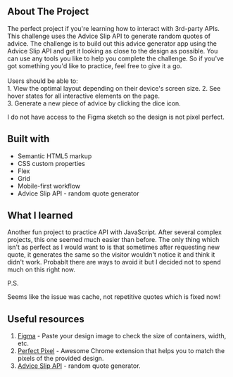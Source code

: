 
## About The Project

<p>The perfect project if you're learning how to interact with 3rd-party APIs. This challenge uses the Advice Slip API to generate random quotes of advice.
The challenge is to build out this advice generator app using the Advice Slip API and get it looking as close to the design as possible.
You can use any tools you like to help you complete the challenge. So if you've got something you'd like to practice, feel free to give it a go.
<br><br>Users should be able to:
<br>1. View the optimal layout depending on their device's screen size.
2. See hover states for all interactive elements on the page.
<br>
3. Generate a new piece of advice by clicking the dice icon.
<br> <p>I do not have access to the Figma sketch so the design is not pixel perfect.</p>




## Built with 

- Semantic HTML5 markup
- CSS custom properties
- Flex
- Grid
- Mobile-first workflow
- Advice Slip API - random quote generator

## What I learned
Another fun project to practice API with JavaScript. After several complex projects, this one seemed much easier than before. The only thing which isn't as perfect as I would want to is that sometimes after requesting new quote, it generates the same so the visitor wouldn't notice it and think it didn't work. Probablt there are ways to avoid it but I decided not to spend much on this right now. 

P.S. 

Seems like the issue was cache, not repetitive quotes which is fixed now!


## Useful resources

1. <a href="https://www.figma.com/">Figma</a> - Paste your design image to check the size of containers, width, etc.
2. <a href="https://chrome.google.com/webstore/detail/perfectpixel-by-welldonec/dkaagdgjmgdmbnecmcefdhjekcoceebi">Perfect Pixel</a> - Awesome Chrome extension that helps you to match the pixels of the provided design.
3. <a href="https://api.adviceslip.com">Advice Slip API</a> - random quote generator.
